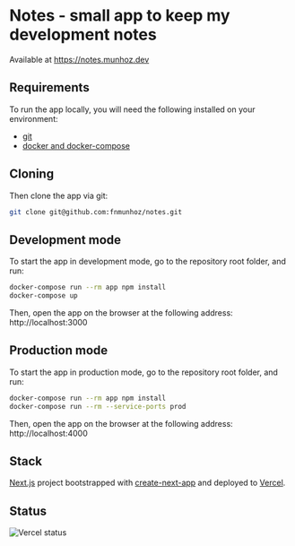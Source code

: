 # Notes - small app to keep my development notes

Available at https://notes.munhoz.dev

## Requirements

To run the app locally, you will need the following installed on your environment:

- [git](https://git-scm.com/book/en/v2/Getting-Started-Installing-Git)
- [docker and docker-compose](https://docs.docker.com/get-docker/)

## Cloning

Then clone the app via git:

```sh
git clone git@github.com:fnmunhoz/notes.git
```

## Development mode

To start the app in development mode, go to the repository root folder, and run:

```sh
docker-compose run --rm app npm install
docker-compose up
```

Then, open the app on the browser at the following address: http://localhost:3000

## Production mode

To start the app in production mode, go to the repository root folder, and run:

```sh
docker-compose run --rm app npm install
docker-compose run --rm --service-ports prod
```

Then, open the app on the browser at the following address: http://localhost:4000

## Stack

[Next.js](https://nextjs.org) project bootstrapped with [create-next-app](https://github.com/vercel/next.js/tree/canary/packages/create-next-app) and deployed to [Vercel](https://vercel.com).

## Status

![Vercel status](https://therealsujitk-vercel-badge.vercel.app/?app=notes-munhoz-dev)

